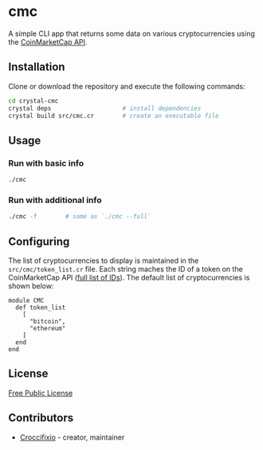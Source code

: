 # cmc

A simple CLI app that returns some data on various cryptocurrencies using the [CoinMarketCap API](https://coinmarketcap.com/api/).

## Installation

Clone or download the repository and execute the following commands:
```bash
cd crystal-cmc
crystal deps                    # install dependencies
crystal build src/cmc.cr        # create an executable file
```

## Usage

### Run with basic info
```bash
./cmc
```

### Run with additional info
```bash
./cmc -f        # same as `./cmc --full`
```

## Configuring

The list of cryptocurrencies to display is maintained in the `src/cmc/token_list.cr` file. Each string maches the ID of a token on the CoinMarketCap API ([full list of IDs](https://api.coinmarketcap.com/v1/ticker/)). The default list of cryptocurrencies is shown below:

```crystal
module CMC
  def token_list
    [
      "bitcoin",
      "ethereum"
    ]
  end
end
```

## License

[Free Public License](https://opensource.org/licenses/FPL-1.0.0)

## Contributors

- [Croccifixio](https://github.com/[Croccifixio]) - creator, maintainer
